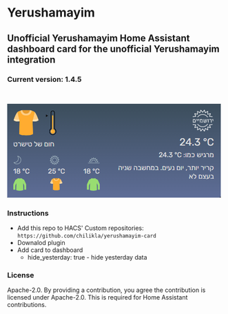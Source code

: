 # Yerushamayim
## Unofficial Yerushamayim Home Assistant dashboard card for the unofficial Yerushamayim integration

### Current version: 1.4.5
<br/>

![screenshot](https://raw.githubusercontent.com/chilikla/yerushamayim/main/screenshot.png)

### Instructions
- Add this repo to HACS' Custom repositories: `https://github.com/chilikla/yerushamayim-card`
- Downalod plugin
- Add card to dashboard
  - hide_yesterday: true - hide yesterday data

### License
Apache-2.0. By providing a contribution, you agree the contribution is licensed under Apache-2.0. This is required for Home Assistant contributions.
